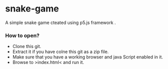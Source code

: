 # snake-game
A simple snake game cteated using p5.js framework .

### How to open?
 - Clone this git.
 - Extract it if you have colne this git as a zip file.
 - Make sure that you have a working browser and java Script enabled in it.
 - Browse to >index.html< and run it.
